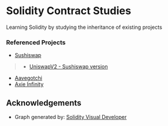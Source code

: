 # Solidity Contract Studies

Learning Solidity by studying the inheritance of existing projects

### Referenced Projects

- [Sushiswap](https://github.com/knyumatt/solidity-contract-studies/tree/master/sushiswap)
> - [UniswapV2 - Sushiswap version](https://github.com/knyumatt/solidity-contract-studies/tree/master/sushiswap/contracts/uniswapv2)

- [Aavegotchi]()
- [Axie Infinity]()




## Acknowledgements
- Graph generated by: [Solidity Visual Developer](https://marketplace.visualstudio.com/items?itemName=tintinweb.solidity-visual-auditor)